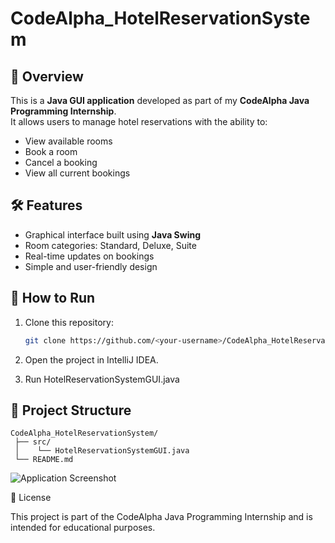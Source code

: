 # CodeAlpha_HotelReservationSystem

## 📌 Overview
This is a **Java GUI application** developed as part of my **CodeAlpha Java Programming Internship**.  
It allows users to manage hotel reservations with the ability to:

- View available rooms
- Book a room
- Cancel a booking
- View all current bookings

## 🛠 Features
- Graphical interface built using **Java Swing**
- Room categories: Standard, Deluxe, Suite
- Real-time updates on bookings
- Simple and user-friendly design

## 🚀 How to Run
1. Clone this repository:
   ```bash
   git clone https://github.com/<your-username>/CodeAlpha_HotelReservationSystem.git
2. Open the project in IntelliJ IDEA.

3. Run HotelReservationSystemGUI.java
## 📂 Project Structure
```
CodeAlpha_HotelReservationSystem/
 ├── src/
 │    └── HotelReservationSystemGUI.java
 └── README.md
```
![Application Screenshot](images/viewrooms.png)

📜 License

This project is part of the CodeAlpha Java Programming Internship and is intended for educational purposes.